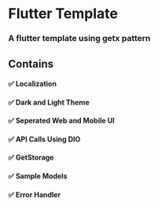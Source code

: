 # Flutter Template 

### A flutter template using getx pattern

## Contains
#### ✅ Localization
#### ✅ Dark and Light Theme
#### ✅ Seperated Web and Mobile UI 
#### ✅ API Calls Using DIO
#### ✅ GetStorage
#### ✅ Sample Models
#### ✅ Error Handler
